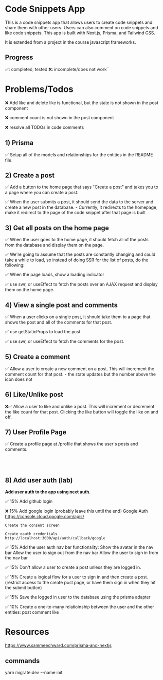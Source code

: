 # Code Snippets App

This is a code snippets app that allows users to create code snippets and share them with other users. Users can also comment on code snippets and like code snippets. This app is built with Next.js, Prisma, and Tailwind CSS.

It is extended from a project in the course javascript frameworks.

## Progress

✅: completed, tested
❌: incomplete/does not work``

# Problems/Todos

❌ Add like and delete like is functional, but the state is not shown in the post component

❌ comment count is not shown in the post component

❌ resolve all TODOs in code comments

## 1) Prisma

✅ Setup all of the models and relationships for the entities in the README file.

## 2) Create a post

✅ Add a button to the home page that says "Create a post" and takes you to a page where you can create a post.

✅ When the user submits a post, it should send the data to the server and create a new post in the database.
    - Currently, it redirects to the homepage, make it redirect to the page of the code snippet after that page is built

## 3) Get all posts on the home page

✅ When the user goes to the home page, it should fetch all of the posts from the database and display them on the page.

✅ We're going to assume that the posts are constantly changing and could take a while to load, so instead of doing SSR for the list of posts, do the following:

✅ When the page loads, show a loading indicator

✅ use swr, or useEffect to fetch the posts over an AJAX request and display them on the home page.

## 4) View a single post and comments

✅ When a user clicks on a single post, it should take them to a page that shows the post and all of the comments for that post.

✅ use getStaticProps to load the post

✅ use swr, or useEffect to fetch the comments for the post.

## 5) Create a comment

✅ Allow a user to create a new comment on a post. This will increment the comment count for that post.
    - the state updates but the number above the icon does not

## 6) Like/Unlike post

❌✅  Allow a user to like and unlike a post. This will increment or decrement the like count for that post.
      Clicking the like button will toggle the like on and off.

## 7) User Profile Page

✅ Create a profile page at /profile that shows the user's posts and comments.<br><br>
<br><br>

## 8) Add user auth (lab)

<b>Add user auth to the app using next auth.</b>

✅ 15% Add github login

❌ 15% Add google login (probably leave this until the end)
    Google Auth
    <https://console.cloud.google.com/apis/>

    Create the consent screen

    Create oauth credentials
    http://localhost:3000/api/auth/callback/google

✅ 15% Add the user auth nav bar functionality: Show the avatar in the nav bar
    Allow the user to sign out from the nav bar
    Allow the user to sign in from the nav bar

✅ 15% Don't allow a user to create a post unless they are logged in.

✅ 15% Create a logical flow for a user to sign in and then create a post.
    (restrict access to the create post page, or have them sign in when they hit the submit button)

✅ 15% Save the logged in user to the database using the prisma adapter

✅ 10% Create a one-to-many relatioinship between the user and the other entities:
    post
    comment
    like

# Resources
<https://www.sammeechward.com/prisma-and-nextjs>

## commands

yarn migrate:dev --name init
